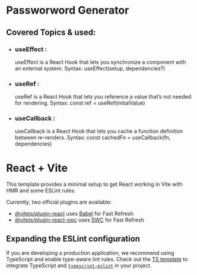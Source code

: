 # Passworword Generator

## Covered Topics & used:

- ### useEffect :
    useEffect is a React Hook that lets you synchronize a component with an external system.
    Syntax: useEffect(setup, dependencies?)

- ### useRef : 
    useRef is a React Hook that lets you reference a value that’s not needed for rendering.
    Syntax: const ref = useRef(initialValue)

- ### useCallback :
    useCallback is a React Hook that lets you cache a function definition between re-renders.
    Syntax: const cachedFn = useCallback(fn, dependencies)


# React + Vite

This template provides a minimal setup to get React working in Vite with HMR and some ESLint rules.

Currently, two official plugins are available:

- [@vitejs/plugin-react](https://github.com/vitejs/vite-plugin-react/blob/main/packages/plugin-react/README.md) uses [Babel](https://babeljs.io/) for Fast Refresh
- [@vitejs/plugin-react-swc](https://github.com/vitejs/vite-plugin-react-swc) uses [SWC](https://swc.rs/) for Fast Refresh

## Expanding the ESLint configuration

If you are developing a production application, we recommend using TypeScript and enable type-aware lint rules. Check out the [TS template](https://github.com/vitejs/vite/tree/main/packages/create-vite/template-react-ts) to integrate TypeScript and [`typescript-eslint`](https://typescript-eslint.io) in your project.
